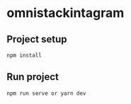 # omnistackintagram

## Project setup
```
npm install
```

## Run project
```
npm run serve or yarn dev
```
